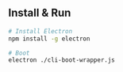 ## Install & Run

```bash
# Install Electron
npm install -g electron

# Boot
electron ./cli-boot-wrapper.js
```
